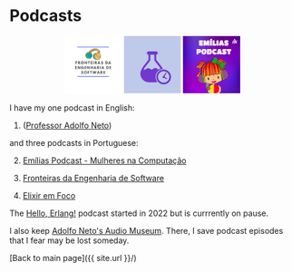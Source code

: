 # Podcasts

<p align="center">
  <a href="https://fronteirases.github.io/"><img src="/images/fes.png" width="20%" title="Fronteiras da Engenharia de Software" alt="Fronteiras da Engenharia de Software"></a>
  <a href="https://www.elixiremfoco.com/"><img src="/images/elixiremfoco.jpg" width="20%" title="Elixir em Foco" alt="Elixir em Foco"></a>
  <a href="https://adolfont.github.io/extension/podcasts/emilias"><img src="/images/emilias.jpg" width="20%" title="Emílias Podcast"  alt="Emílias Podcast"></a>
</p>


I have my one podcast in English:

1. ([Professor Adolfo Neto](https://adolfont.github.io/extension/podcasts/adolfont))

and three podcasts in Portuguese:

2. [Emílias Podcast - Mulheres na Computação](https://adolfont.github.io/extension/podcasts/emilias)

3. [Fronteiras da Engenharia de Software](https://fronteirases.github.io/)

4. [Elixir em Foco](http://elixiremfoco.com/)


The [Hello, Erlang!](https://helloerlang.github.io/) podcast started in 2022 but is currrently on pause.

I also keep [Adolfo Neto's Audio Museum](https://podcasters.spotify.com/pod/show/adolfo-neto). There, I save podcast episodes that I fear may be lost someday.









[Back to main page]({{ site.url }}/)

